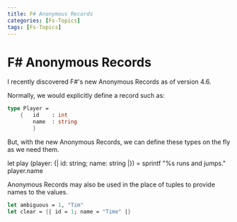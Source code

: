 ```yaml
---
title: F# Anonymous Records
categories: [Fs-Topics]
tags: [Fs-Topics]
---
```


# F# Anonymous Records

I recently discovered F#'s new Anonymous Records as of version 4.6.

Normally, we would explicitly define a record such as:

```fsharp
type Player =
    {   id    : int
        name  : string
        }
```


But, with the new Anonymous Records, we can define these types on the fly as we need them.


let play (player: {| id: string; name: string |}) = 
    sprintf "%s runs and jumps." player.name


Anonymous Records may also be used in the place of tuples to provide names to the values.


```fsharp
let ambiguous = 1, "Tim"
let clear = {| id = 1; name = "Time" |}
```

